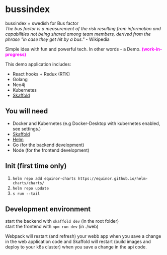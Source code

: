 # bussindex 

bussindex = swedish for Bus factor  
*The bus factor is a measurement of the risk resulting from information and capabilities not being shared among team members, derived from the phrase "in case they get hit by a bus."* - Wikipedia

Simple idea with fun and powerful tech. In other words - a Demo. <span style="color:magenta">**(work-in-progress)** </span>

This demo application includes:  

- React hooks + Redux (RTK)  
- Golang
- Neo4j  
- Kubernetes
- [Skaffold](https://skaffold.dev/)


## You will need
* Docker and Kubernetes (e.g Docker-Desktop with kubernetes enabled, see settings.)  
* [Skaffold](https://skaffold.dev/)
* [Helm](https://helm.sh/docs/intro/install/)
* Go (for the backend development)
* Node (for the frontend development)


## Init (first time only)
1) `` helm repo add equinor-charts https://equinor.github.io/helm-charts/charts/ ``   
2) `` helm repo update ``  
3) `` s run --tail `` 

## Development environment
start the backend with ``skaffold dev`` (in the root folder)  
start the frontend with ``npm run dev``  (in ./web)  

Webpack will restart (and refresh) your webb app when you save a change in the web application code and Skaffold will restart (build images and deploy to your k8s cluster) when you save a 
change in the api code.